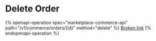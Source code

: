 # Delete Order

{% openapi-operation spec="marketplace-commerce-api" path="/v1/commerce/orders/{id}" method="delete" %}
[Broken link](broken-reference)
{% endopenapi-operation %}
